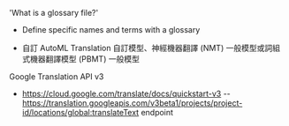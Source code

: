﻿


'What is a glossary file?'
 - Define specific names and terms with a glossary


 - 自訂 AutoML Translation 自訂模型、神經機器翻譯 (NMT) 一般模型或詞組式機器翻譯模型 (PBMT) 一般模型
 
 
 
Google Translation API v3

- https://cloud.google.com/translate/docs/quickstart-v3
  -- https://translation.googleapis.com/v3beta1/projects/project-id/locations/global:translateText endpoint
 
 
 